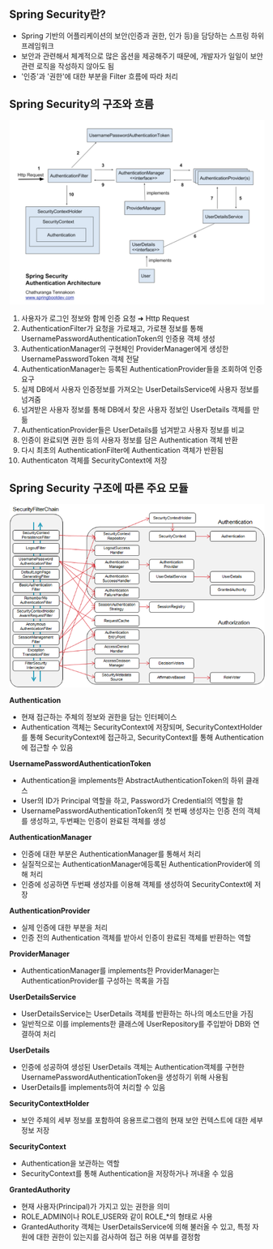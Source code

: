 ## Spring Security란?
* Spring 기반의 어플리케이션의 보안(인증과 권한, 인가 등)을 담당하는 스프링 하위 프레임워크
* 보안과 관련해서 체계적으로 많은 옵션을 제공해주기 때문에, 개발자가 일일이 보안 관련 로직을 작성하지 않아도 됨
* '인증'과 '권한'에 대한 부분을 Filter 흐름에 따라 처리

## Spring Security의 구조와 흐름
![img.png](img.png)
1. 사용자가 로그인 정보와 함께 인증 요청 ➜ Http Request
2. AuthenticationFilter가 요청을 가로채고, 가로챈 정보를 통해 UsernamePasswordAuthenticationToken의 인증용 객체 생성
3. AuthenticationManager의 구현체인 ProviderManager에게 생성한 UsernamePasswordToken 객체 전달
4. AuthenticationManager는 등록된 AuthenticationProvider들을 조회하여 인증 요구
5. 실제 DB에서 사용자 인증정보를 가져오는 UserDetailsService에 사용자 정보를 넘겨줌
6. 넘겨받은 사용자 정보를 통해 DB에서 찾은 사용자 정보인 UserDetails 객체를 만듦
7. AuthenticationProvider들은 UserDetails를 넘겨받고 사용자 정보를 비교
8. 인증이 완료되면 권한 등의 사용자 정보를 담은 Authentication 객체 반환
9. 다시 최초의 AuthenticationFilter에 Authentication 객체가 반환됨
10. Authenticaton 객체를 SecurityContext에 저장

## Spring Security 구조에 따른 주요 모듈
![img_1.png](img_1.png)

**Authentication**
* 현재 접근하는 주체의 정보와 권한을 담는 인터페이스
* Authentication 객체는 SecurityContext에 저장되며, SecurityContextHolder를 통해 SecurityContext에 접근하고, SecurityContext를 통해 Authentication에 접근할 수 있음

**UsernamePasswordAuthenticationToken**
* Authentication을 implements한 AbstractAuthenticationToken의 하위 클래스
* User의 ID가 Principal 역할을 하고, Password가 Credential의 역할을 함
* UsernamePasswordAuthenticationToken의 첫 번째 생성자는 인증 전의 객체를 생성하고, 두번째는 인증이 완료된 객체를 생성

**AuthenticationManager**
* 인증에 대한 부분은 AuthenticationManager를 통해서 처리
* 실질적으로는 AuthenticationManager에등록된 AuthenticationProvider에 의해 처리
* 인증에 성공하면 두번째 생성자를 이용해 객체를 생성하여 SecurityContext에 저장

**AuthenticationProvider**
* 실제 인증에 대한 부분을 처리
* 인증 전의 Authentication 객체를 받아서 인증이 완료된 객체를 반환하는 역할

**ProviderManager**
* AuthenticationManager를 implements한 ProviderManager는 AuthenticationProvider를 구성하는 목록을 가짐

**UserDetailsService**
* UserDetailsService는 UserDetails 객체를 반환하는 하나의 메소드만을 가짐
* 일반적으로 이를 implements한 클래스에 UserRepository를 주입받아 DB와 연결하여 처리

**UserDetails**
* 인증에 성공하여 생성된 UserDetails 객체는 Authentication객체를 구현한 UsernamePasswordAuthenticationToken을 생성하기 위해 사용됨
* UserDetails를 implements하여 처리할 수 있음

**SecurityContextHolder**
* 보안 주체의 세부 정보를 포함하여 응용프로그램의 현재 보안 컨텍스트에 대한 세부 정보 저장

**SecurityContext**
* Authentication을 보관하는 역할
* SecurityContext를 통해 Authentication을 저장하거나 꺼내올 수 있음

**GrantedAuthority**
* 현재 사용자(Principal)가 가지고 있는 권한을 의미
* ROLE_ADMIN이나 ROLE_USER와 같이 ROLE_*의 형태로 사용
* GrantedAuthority 객체는 UserDetailsService에 의해 불러올 수 있고, 특정 자원에 대한 권한이 있는지를 검사하여 접근 허용 여부를 결정함